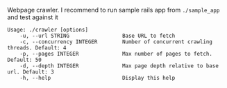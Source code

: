 Webpage crawler. I recommend to run sample rails app from `./sample_app` and test against it

    Usage: ./crawler [options]
        -u, --url STRING                 Base URL to fetch
        -c, --concurrency INTEGER        Number of concurrent crawling threads. Default: 4
        -p, --pages INTEGER              Max number of pages to fetch. Default: 50
        -d, --depth INTEGER              Max page depth relative to base url. Default: 3
        -h, --help                       Display this help
